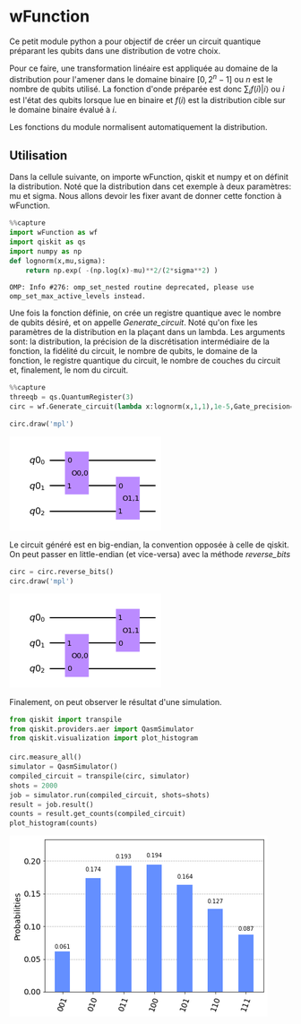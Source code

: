 # wFunction

Ce petit module python a pour objectif de créer un circuit quantique préparant les qubits dans une distribution de votre choix.

Pour ce faire, une transformation linéaire est appliquée au domaine de la distribution pour l'amener dans le domaine binaire $[0,2^n-1]$ ou $n$ est le nombre de qubits utilisé. La fonction d'onde préparée est donc $\sum_i f(i)|i \rangle$ ou $i$ est l'état des qubits lorsque lue en binaire et $f(i)$ est la distribution cible sur le domaine binaire évalué à $i$.

 Les fonctions du module normalisent automatiquement la distribution.

## Utilisation

Dans la cellule suivante, on importe wFunction, qiskit et numpy et on définit la distribution. Noté que la distribution dans cet exemple à deux paramètres: mu et sigma. Nous allons devoir les fixer avant de donner cette fonction à wFunction.


```python
%%capture
import wFunction as wf
import qiskit as qs
import numpy as np
def lognorm(x,mu,sigma):
    return np.exp( -(np.log(x)-mu)**2/(2*sigma**2) )
```

    OMP: Info #276: omp_set_nested routine deprecated, please use omp_set_max_active_levels instead.


Une fois la fonction définie, on crée un registre quantique avec le nombre de qubits désiré, et on appelle *Generate_circuit*.
Noté qu'on fixe les paramètres de la distribution en la plaçant dans un lambda.
Les arguments sont: la distribution, la précision de la discrétisation intermédiaire de la fonction, la fidélité du circuit, le nombre de qubits, le domaine de la fonction, le registre quantique du circuit, le nombre de couches du circuit et, finalement, le nom du circuit.


```python
%%capture
threeqb = qs.QuantumRegister(3)
circ = wf.Generate_circuit(lambda x:lognorm(x,1,1),1e-5,Gate_precision=1e-12,nqbit=3,domain=[0,7],register=threeqb,Nlayer=1,name="lognormal")
```


```python
circ.draw('mpl')
```




    
![png](README_files/README_4_0.png)
    



Le circuit généré est en big-endian, la convention opposée à celle de qiskit.
On peut passer en little-endian (et vice-versa) avec la méthode *reverse_bits*


```python
circ = circ.reverse_bits()
circ.draw('mpl')
```




    
![png](README_files/README_6_0.png)
    



Finalement, on peut observer le résultat d'une simulation.


```python
from qiskit import transpile
from qiskit.providers.aer import QasmSimulator
from qiskit.visualization import plot_histogram

circ.measure_all()
simulator = QasmSimulator()
compiled_circuit = transpile(circ, simulator)
shots = 2000
job = simulator.run(compiled_circuit, shots=shots)
result = job.result()
counts = result.get_counts(compiled_circuit)
plot_histogram(counts)

```




    
![png](README_files/README_8_0.png)
    




```python

```
